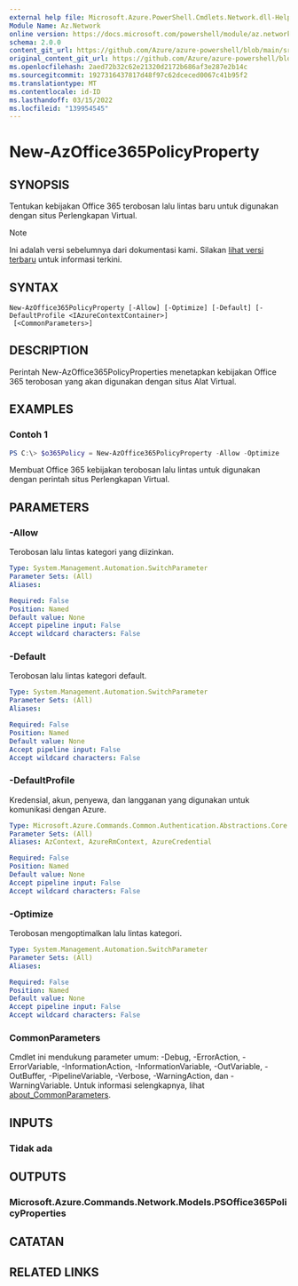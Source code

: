 ```yaml
---
external help file: Microsoft.Azure.PowerShell.Cmdlets.Network.dll-Help.xml
Module Name: Az.Network
online version: https://docs.microsoft.com/powershell/module/az.network/new-azoffice365policyproperty
schema: 2.0.0
content_git_url: https://github.com/Azure/azure-powershell/blob/main/src/Network/Network/help/New-AzOffice365PolicyProperty.md
original_content_git_url: https://github.com/Azure/azure-powershell/blob/main/src/Network/Network/help/New-AzOffice365PolicyProperty.md
ms.openlocfilehash: 2aed72b32c62e21320d2172b686af3e287e2b14c
ms.sourcegitcommit: 1927316437817d48f97c62dceced0067c41b95f2
ms.translationtype: MT
ms.contentlocale: id-ID
ms.lasthandoff: 03/15/2022
ms.locfileid: "139954545"
---
```

# New-AzOffice365PolicyProperty

## SYNOPSIS
Tentukan kebijakan Office 365 terobosan lalu lintas baru untuk digunakan dengan situs Perlengkapan Virtual.

> [!NOTE]
>Ini adalah versi sebelumnya dari dokumentasi kami. Silakan [lihat versi terbaru](/powershell/module/az.network/new-azoffice365policyproperty) untuk informasi terkini.

## SYNTAX

```
New-AzOffice365PolicyProperty [-Allow] [-Optimize] [-Default] [-DefaultProfile <IAzureContextContainer>]
 [<CommonParameters>]
```

## DESCRIPTION
Perintah New-AzOffice365PolicyProperties menetapkan kebijakan Office 365 terobosan yang akan digunakan dengan situs Alat Virtual. 

## EXAMPLES

### Contoh 1
```powershell
PS C:\> $o365Policy = New-AzOffice365PolicyProperty -Allow -Optimize 
```

Membuat Office 365 kebijakan terobosan lalu lintas untuk digunakan dengan perintah situs Perlengkapan Virtual.

## PARAMETERS

### -Allow
Terobosan lalu lintas kategori yang diizinkan.

```yaml
Type: System.Management.Automation.SwitchParameter
Parameter Sets: (All)
Aliases:

Required: False
Position: Named
Default value: None
Accept pipeline input: False
Accept wildcard characters: False
```

### -Default
Terobosan lalu lintas kategori default.

```yaml
Type: System.Management.Automation.SwitchParameter
Parameter Sets: (All)
Aliases:

Required: False
Position: Named
Default value: None
Accept pipeline input: False
Accept wildcard characters: False
```

### -DefaultProfile
Kredensial, akun, penyewa, dan langganan yang digunakan untuk komunikasi dengan Azure.

```yaml
Type: Microsoft.Azure.Commands.Common.Authentication.Abstractions.Core.IAzureContextContainer
Parameter Sets: (All)
Aliases: AzContext, AzureRmContext, AzureCredential

Required: False
Position: Named
Default value: None
Accept pipeline input: False
Accept wildcard characters: False
```

### -Optimize
Terobosan mengoptimalkan lalu lintas kategori.

```yaml
Type: System.Management.Automation.SwitchParameter
Parameter Sets: (All)
Aliases:

Required: False
Position: Named
Default value: None
Accept pipeline input: False
Accept wildcard characters: False
```

### CommonParameters
Cmdlet ini mendukung parameter umum: -Debug, -ErrorAction, -ErrorVariable, -InformationAction, -InformationVariable, -OutVariable, -OutBuffer, -PipelineVariable, -Verbose, -WarningAction, dan -WarningVariable. Untuk informasi selengkapnya, lihat [about_CommonParameters](http://go.microsoft.com/fwlink/?LinkID=113216).

## INPUTS

### Tidak ada

## OUTPUTS

### Microsoft.Azure.Commands.Network.Models.PSOffice365PolicyProperties

## CATATAN

## RELATED LINKS
